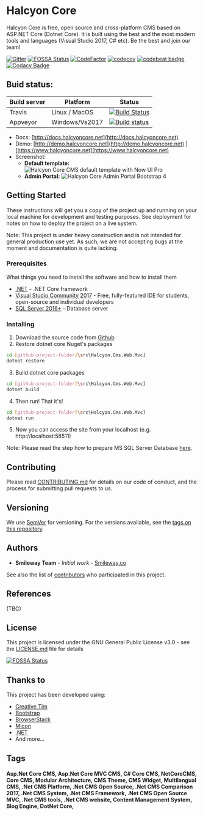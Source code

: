 # Halcyon Core

Halcyon Core is free, open source and cross-platform CMS based on ASP.NET Core (Dotnet Core). It is built using the best and the most modern tools and languages (Visual Studio 2017, C# etc). Be the best and join our team!

[![Gitter](https://badges.gitter.im/Halcyon-Core/Halcyon-Core.svg)](https://gitter.im/Halcyon-Core/Halcyon-Core?utm_source=badge&utm_medium=badge&utm_campaign=pr-badge)
[![FOSSA Status](https://app.fossa.io/api/projects/git%2Bgithub.com%2FHalcyon-Core%2FHalcyon-Core.svg?type=shield)](https://app.fossa.io/projects/git%2Bgithub.com%2FHalcyon-Core%2FHalcyon-Core?ref=badge_shield)
[![CodeFactor](https://www.codefactor.io/repository/github/Halcyon-Core/Halcyon-Core-core/badge)](https://www.codefactor.io/repository/github/Halcyon-Core/Halcyon-Core-core)
[![codecov](https://codecov.io/gh/Halcyon-Core/Halcyon-Core/branch/master/graph/badge.svg)](https://codecov.io/gh/Halcyon-Core/Halcyon-Core)
[![codebeat badge](https://codebeat.co/badges/dcd5aeaf-f8d5-412e-bc22-e937ccf3a698)](https://codebeat.co/projects/github-com-smileway-Halcyon-Core-core-master)
[![Codacy Badge](https://api.codacy.com/project/badge/Grade/bbd56b2b0e1f4711a83dfe61181ed894)](https://www.codacy.com/app/Smilefounder/Halcyon-Core?utm_source=github.com&amp;utm_medium=referral&amp;utm_content=Halcyon-Core/Halcyon-Core&amp;utm_campaign=Badge_Grade)

## Buid status:
| Build server| Platform       | Status      |
|-------------|----------------|-------------|
|Travis       | Linux / MacOS  |[![Build Status](https://travis-ci.org/Halcyon-Core/Halcyon-Core.svg?branch=master)](https://travis-ci.org/Halcyon-Core/Halcyon-Core) |
|Appveyor      | Windows/Vs2017 |[![Build status](https://ci.appveyor.com/api/projects/status/dup0f5a09j58ud8s?svg=true)](https://ci.appveyor.com/project/Smilefounder/halcyon-core)|

- Docs: [http://docs.halcyoncore.net](http://docs.halcyoncore.net)
- Demo: [http://demo.halcyoncore.net](http://demo.halcyoncore.net) | [https://www.halcyoncore.net](https://www.halcyoncore.net)
- Screenshot:  
  - **Default template:**
![Halcyon Core CMS default template with Now UI Pro](https://github.com/Halcyon-Core/Halcyon-Core/blob/master/docs/_images/readme/Halcyon-Core-Default-Template-Now-UI-Pro-800px.gif?raw=true "Halcyon Core CMS default template with Now UI Pro")
  - **Admin Portal:**
![Halcyon Core Admin Portal Bootstrap 4](https://Halcyon-Core.github.io/Halcyon-Admin-HTML/img/white.png "Halcyon Core Admin Portal Bootstrap 4")

## Getting Started

These instructions will get you a copy of the project up and running on your local machine for development and testing purposes. See deployment for notes on how to deploy the project on a live system.

Note: This project is under heavy construction and is not intended for general production use yet. As such, we are not accepting bugs at the moment and documentation is quite lacking.

### Prerequisites

What things you need to install the software and how to install them

* [.NET](https://www.microsoft.com/net/core) - .NET Core framework
* [Visual Studio Community 2017](https://www.visualstudio.com/downloads/) - Free, fully-featured IDE for students, open-source and individual developers
* [SQL Server 2016+](https://www.microsoft.com/en-us/sql-server/sql-server-editions-express) - Database server


### Installing

1. Download the source code from [Github](https://github.com/Halcyon-Core/Halcyon-Core)
2. Restore dotnet core Nuget's packages
```bash
cd [github-project-folder]\src\Halcyon.Cms.Web.Mvc]
dotnet restore
```
3. Build dotnet core packages
```bash
cd [github-project-folder]\src\Halcyon.Cms.Web.Mvc]
dotnet build
```
4. Then run! That it's!
```bash
cd [github-project-folder]\src\Halcyon.Cms.Web.Mvc]
dotnet run
```
5. Now you can access the site from your localhost (e.g. http://localhost:58511)

Note: Please read the step how to prepare MS SQL Server Database [here](/installing?id=step-2-create-the-database-and-a-user).

## Contributing

Please read [CONTRIBUTING.md](CONTRIBUTING.md) for details on our code of conduct, and the process for submitting pull requests to us.

## Versioning

We use [SemVer](http://semver.org/) for versioning. For the versions available, see the [tags on this repository](https://github.com/Halcyon-Core/Halcyon-Core/tags). 

## Authors

* **Smileway Team** - *Initial work* - [Smileway.co](http://www.smileway.co)

See also the list of [contributors](https://github.com/Halcyon-Core/Halcyon-Core/graphs/contributors) who participated in this project.

## References
(TBC)

## License

This project is licensed under the GNU General Public License v3.0 - see the [LICENSE.md](LICENSE.md) file for details


[![FOSSA Status](https://app.fossa.io/api/projects/git%2Bgithub.com%2FHalcyon-Core%2FHalcyon-Core.svg?type=large)](https://app.fossa.io/projects/git%2Bgithub.com%2FHalcyon-Core%2FHalcyon-Core?ref=badge_large)

## Thanks to

This project has been developed using:
* [Creative Tim](https://www.creative-tim.com/)
* [Bootstrap](https://getbootstrap.com/)
* [BrowserStack](https://www.browserstack.com/)
* [Micon](http://xtoolkit.github.io/Micon/icons/)
* [.NET](https://www.microsoft.com/net/core)
* And more...

## Tags
#### Asp.Net Core CMS, Asp.Net Core MVC CMS, C# Core CMS, NetCoreCMS, Core CMS, Modular Architecture, CMS Theme, CMS Widget, Multilangual CMS, .Net CMS Platform, .Net CMS Open Source, .Net CMS Comparison 2017, .Net CMS System, .Net CMS Framework, .Net CMS Open Source MVC, .Net CMS tools, .Net CMS website, Content Management System, Blog Engine, DotNet Core,
